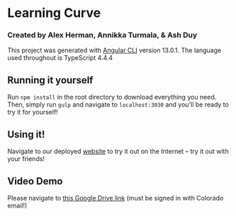 # Learning Curve
### Created by Alex Herman, Annikka Turmala, & Ash Duy
This project was generated with [Angular CLI](https://github.com/angular/angular-cli) version 13.0.1. The language used throughout is TypeScript 4.4.4
## Running it yourself

Run `npm install` in the root directory to download everything you need. Then, simply run `gulp` and navigate to `localhost:3030` and you'll be ready to try it for yourself!

## Using it!
Navigate to our deployed [website](https://the-learning-curve.herokuapp.com/) to try it out on the Internet – try it out with your friends!

## Video Demo

Please navigate to [this Google Drive link](https://drive.google.com/file/d/1AaFE8F-pbzHCgs6m04i1CUNwIow8K98n/view?usp=sharing) (must be signed in with Colorado email!)
